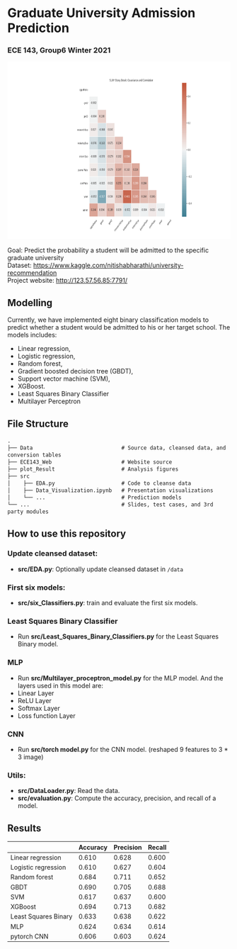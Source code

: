# Graduate University Admission Prediction
### ECE 143, Group6 Winter 2021

<img src="plot_Result/stonybrook/Stony Brook_Corr.png" height="400">

Goal: Predict the probability a student will be admitted to the specific graduate university <br>
Dataset: https://www.kaggle.com/nitishabharathi/university-recommendation <br>
Project website: http://123.57.56.85:7791/ <br>


## Modelling

Currently, we have implemented eight binary classification models to predict whether a student would be admitted to his or her target school. The models includes:

+ Linear regression,
+ Logistic regression,
+ Random forest,
+ Gradient boosted decision tree (GBDT),
+ Support vector machine (SVM),
+ XGBoost.
+ Least Squares Binary Classifier
+ Multilayer Perceptron


## File Structure
```
.
├── Data                            # Source data, cleansed data, and conversion tables
├── ECE143_Web                      # Website source
├── plot_Result                     # Analysis figures
├── src         
│    ├── EDA.py                     # Code to cleanse data
│    ├── Data_Visualization.ipynb   # Presentation visualizations
│    └── ...                        # Prediction models
└── ...                             # Slides, test cases, and 3rd party modules
```

## How to use this repository
### Update cleansed dataset:
+ **src/EDA.py**: Optionally update cleansed dataset in `/data`
### First six models:
+ **src/six_Classifiers.py**: train and evaluate the first six models.
### Least Squares Binary Classifier
+ Run **src/Least_Squares_Binary_Classifiers.py** for the Least Squares Binary model.
### MLP
+ Run **src/Multilayer_proceptron_model.py** for the MLP model. And the layers used in this model are:
+ Linear Layer
+ ReLU Layer
+ Softmax Layer
+ Loss function Layer
### CNN
+ Run **src/torch model.py** for the CNN model. (reshaped 9 features to 3 * 3 image)
### Utils:
+ **src/DataLoader.py**: Read the data.
+ **src/evaluation.py**: Compute the accuracy, precision, and recall of a model.


## Results
|                     | Accuracy | Precision | Recall |
| ------------------- | -------- | --------- | ------ |
| Linear regression   | 0.610    | 0.628     | 0.600  |
| Logistic regression | 0.610    | 0.627     | 0.604  |
| Random forest       | 0.684    | 0.711     | 0.652  |
| GBDT                | 0.690    | 0.705     | 0.688  |
| SVM                 | 0.617    | 0.637     | 0.600  |
| XGBoost             | 0.694    | 0.713     | 0.682  |
| Least Squares Binary| 0.633    | 0.638     | 0.622  |
| MLP                 | 0.624    | 0.634     | 0.614  |
| pytorch CNN         | 0.606    | 0.603     | 0.624  |
